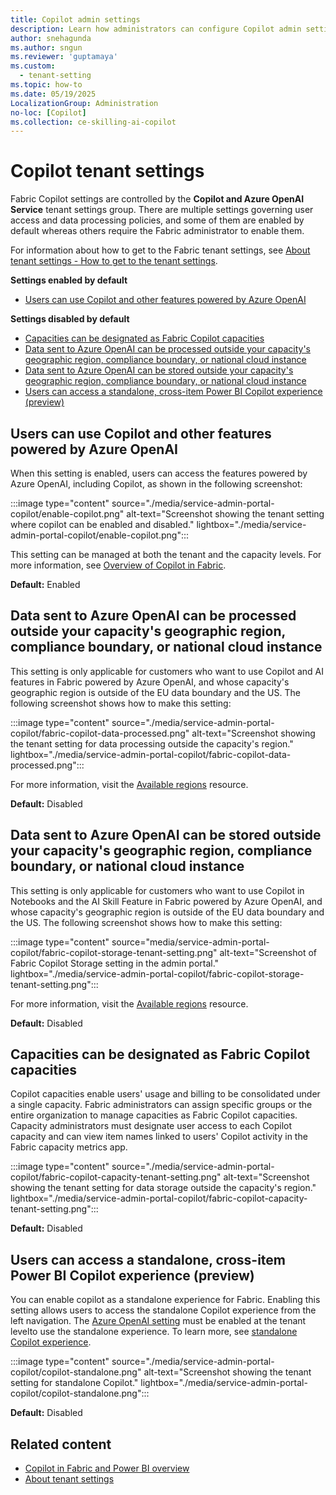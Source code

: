 ```yaml
---
title: Copilot admin settings
description: Learn how administrators can configure Copilot admin settings in Fabric.
author: snehagunda
ms.author: sngun
ms.reviewer: 'guptamaya'
ms.custom:
  - tenant-setting
ms.topic: how-to
ms.date: 05/19/2025
LocalizationGroup: Administration
no-loc: [Copilot]
ms.collection: ce-skilling-ai-copilot
---
```


# Copilot tenant settings

Fabric Copilot settings are controlled by the **Copilot and Azure OpenAI Service** tenant settings group.​ There are multiple settings governing user access and data processing policies, and some of them are enabled by default whereas others require the Fabric administrator to enable them.

For information about how to get to the Fabric tenant settings, see [About tenant settings - How to get to the tenant settings](./about-tenant-settings.md#how-to-get-to-the-tenant-settings).

**Settings enabled by default**

* [Users can use Copilot and other features powered by Azure OpenAI](#copilot-with-openai)

**Settings disabled by default**

* [Capacities can be designated as Fabric Copilot capacities](#fabric-copilot-capacities)
* [Data sent to Azure OpenAI can be processed outside your capacity's geographic region, compliance boundary, or national cloud instance](#data-sent-to-azure-openai-can-be-processed-outside-your-capacitys-geographic-region-compliance-boundary-or-national-cloud-instance)
* [Data sent to Azure OpenAI can be stored outside your capacity's geographic region, compliance boundary, or national cloud instance](#data-sent-to-azure-openai-can-be-stored-outside-your-capacitys-geographic-region-compliance-boundary-or-national-cloud-instance)
* [Users can access a standalone, cross-item Power BI Copilot experience (preview)](#stand-alone-experience)

<a id="copilot-with-openai"></a> 
## Users can use Copilot and other features powered by Azure OpenAI

When this setting is enabled, users can access the features powered by Azure OpenAI, including Copilot, as shown in the following screenshot:

:::image type="content" source="./media/service-admin-portal-copilot/enable-copilot.png" alt-text="Screenshot showing the tenant setting where copilot can be enabled and disabled." lightbox="./media/service-admin-portal-copilot/enable-copilot.png":::

This setting can be managed at both the tenant and the capacity levels. For more information, see [Overview of Copilot in Fabric](../fundamentals/copilot-fabric-overview.md).

**Default:** Enabled

## Data sent to Azure OpenAI can be processed outside your capacity's geographic region, compliance boundary, or national cloud instance

This setting is only applicable for customers who want to use Copilot and AI features in Fabric powered by Azure OpenAI, and whose capacity's geographic region is outside of the EU data boundary and the US. The following screenshot shows how to make this setting:

:::image type="content" source="./media/service-admin-portal-copilot/fabric-copilot-data-processed.png" alt-text="Screenshot showing the tenant setting for data processing outside the capacity's region." lightbox="./media/service-admin-portal-copilot/fabric-copilot-data-processed.png":::

For more information, visit the [Available regions](../fundamentals/copilot-fabric-overview.md#available-regions) resource.

**Default:** Disabled

## Data sent to Azure OpenAI can be stored outside your capacity's geographic region, compliance boundary, or national cloud instance

This setting is only applicable for customers who want to use Copilot in Notebooks and the AI Skill Feature in Fabric powered by Azure OpenAI, and whose capacity's geographic region is outside of the EU data boundary and the US. The following screenshot shows how to make this setting:

:::image type="content" source="media/service-admin-portal-copilot/fabric-copilot-storage-tenant-setting.png" alt-text="Screenshot of Fabric Copilot Storage setting in the admin portal." lightbox="./media/service-admin-portal-copilot/fabric-copilot-storage-tenant-setting.png":::

For more information, visit the [Available regions](../fundamentals/copilot-fabric-overview.md#available-regions) resource.

**Default:** Disabled

<a id="fabric-copilot-capacities"></a>
## Capacities can be designated as Fabric Copilot capacities

Copilot capacities enable users' usage and billing to be consolidated under a single capacity. Fabric administrators can assign specific groups or the entire organization to manage capacities as Fabric Copilot capacities. Capacity administrators must designate user access to each Copilot capacity and can view item names linked to users' Copilot activity in the Fabric capacity metrics app.

:::image type="content" source="./media/service-admin-portal-copilot/fabric-copilot-capacity-tenant-setting.png" alt-text="Screenshot showing the tenant setting for data storage outside the capacity's region." lightbox="./media/service-admin-portal-copilot/fabric-copilot-capacity-tenant-setting.png":::

**Default:** Disabled

<a id="stand-alone-experience"></a>
## Users can access a standalone, cross-item Power BI Copilot experience (preview)

You can enable copilot as a standalone experience for Fabric. Enabling this setting allows users to access the standalone Copilot experience from the left navigation. The [Azure OpenAI setting](#copilot-with-openai) must be enabled at the tenant levelto use the standalone experience. To learn more, see [standalone Copilot experience](/power-bi/create-reports/copilot-enable-power-bi).

:::image type="content" source="./media/service-admin-portal-copilot/copilot-standalone.png" alt-text="Screenshot showing the tenant setting for standalone Copilot." lightbox="./media/service-admin-portal-copilot/copilot-standalone.png":::

**Default:** Disabled

## Related content

- [Copilot in Fabric and Power BI overview](../fundamentals/copilot-fabric-overview.md)
- [About tenant settings](about-tenant-settings.md)

